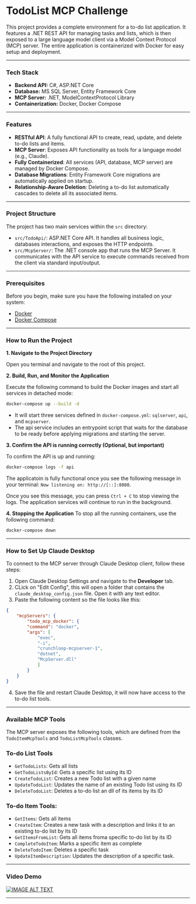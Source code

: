 # TodoList MCP Challenge

This project provides a complete environment for a to-do list application. It features a .NET REST API for managing tasks and lists, which is then exposed to a large language model client via a Model Context Protocol (MCP) server. The entire application is containerized with Docker for easy setup and deployment.

---

### Tech Stack

-   **Backend API:** C#, ASP.NET Core
-   **Database:** MS SQL Server, Entity Framework Core
-   **MCP Server:** .NET, ModelContextProtocol Library
-   **Containerization:** Docker, Docker Compose

---

### Features
- **RESTful API**: A fully functional API to create, read, update, and delete to-do lists and items.
- **MCP Server**: Exposes API functionality as tools for a language model (e.g., Claude).
- **Fully Containerized**: All services (API, database, MCP server) are managed by Docker Compose.
- **Database Migrations**: Entity Framework Core migrations are automatically applied on startup.
- **Relationship-Aware Deletion**: Deleting a to-do list automatically cascades to delete all its associated items.

---

### Project Structure
The project has two main services within the `src` directory:
- `src/TodoApi/`: ASP.NET Core API. It handles all business logic, databases interactions, and exposes the HTTP endpoints.
- `src/McpServer/`: The .NET console app that runs the MCP Server. It communicates with the API service to execute commands received from the client via standard input/output.

---

### Prerequisites
Before you begin, make sure you have the following installed on your system:
- [Docker](https://docs.docker.com/get-started/get-docker/)
- [Docker Compose](https://docs.docker.com/compose/install/)

---

### How to Run the Project

**1. Navigate to the Project Directory**

Open you terminal and navigate to the root of this project.

**2. Build, Run, and Monitor the Application**

Execute the following command to build the Docker images and start all services in detached mode:

```bash
docker-compose up --build -d
```
- It will start three services defined in `docker-compose.yml`: `sqlserver`, `api`, and `mcpserver`.
- The api service includes an entrypoint script that waits for the database to be ready before applying migrations and starting the server.

**3. Confirm the API is running correctly (Optional, but important)**

To confirm the API is up and running:
```bash
docker-compose logs -f api
```

The applicatoin is fully functional once you see the following message in your terminal:
`Now listening on: http://[::]:8080`. 

Once you see this message, you can press `Ctrl + C` to stop viewing the logs. The application services will continue to run in the background. 

**4. Stopping the Application**
To stop all the running containers, use the following command:
``` bash
docker-compose down
```

---

### How to Set Up Claude Desktop

To connect to the MCP server through Claude Desktop client, follow these steps:
1. Open Claude Desktop Settings and navigate to the **Developer** tab.
2. CLick on "Edit Config", this will open a folder that contains the `claude_desktop_config.json` file. Open it with any text editor.
3. Paste the following content so the file looks like this:
```JSON
{
    "mcpServers": {
        "todo_mcp_docker": {
        "command": "docker",
        "args": [
            "exec",
            "-i",
            "crunchloop-mcpserver-1",
            "dotnet",
            "McpServer.dll"
            ]
        }
    }
}
```
4. Save the file and restart Claude Desktop, it will now have access to the to-do list tools.
---

### Available MCP Tools
The MCP server exposes the following tools, which are defined from the `TodoItemMcpTools` and `TodoListMcpTools` classes.

### To-do List Tools
- `GetTodoLists`: Gets all lists
- `GetTodoListsById`: Gets a specific list using its ID
- `CreateTodoList`: Creates a new Todo list with a given name
- `UpdateTodoList`: Updates the name of an existing Todo list using its ID
- `DeleteTodoList`: Deletes a to-do list an dll of its items by its ID

### To-do Item Tools:
- `GetItems`: Gets all items
- `CreateItem`: Creates a new task with a description and links it to an existing to-do list by its ID
- `GetItemsFromList`: Gets all items froma specific to-do list by its ID
- `CompleteTodoItem`: Marks a specific item as complete
- `DeleteTodoItem`: Deletes a specific task
- `UpdateItemDescription`: Updates the description of a specific task.

---


### Video Demo

[![IMAGE ALT TEXT](http://img.youtube.com/vi/Um32bAb4Ml4/0.jpg)](http://www.youtube.com/watch?v=Um32bAb4Ml4)

---
